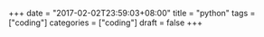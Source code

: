 +++
date = "2017-02-02T23:59:03+08:00"
title = "python"
tags = ["coding"]
categories = ["coding"]
draft = false
+++

